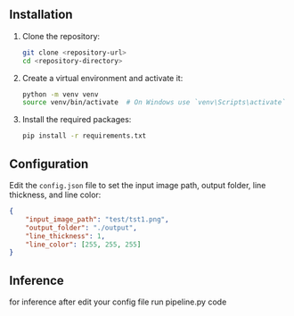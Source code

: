 ## Installation

1. Clone the repository:
    ```sh
    git clone <repository-url>
    cd <repository-directory>
    ```

2. Create a virtual environment and activate it:
    ```sh
    python -m venv venv
    source venv/bin/activate  # On Windows use `venv\Scripts\activate`
    ```

3. Install the required packages:
    ```sh
    pip install -r requirements.txt
    ```

## Configuration

Edit the `config.json` file to set the input image path, output folder, line thickness, and line color:
```json
{
    "input_image_path": "test/tst1.png",
    "output_folder": "./output",
    "line_thickness": 1,
    "line_color": [255, 255, 255]
}
```
## Inference
for inference after edit your config file run pipeline.py code 
